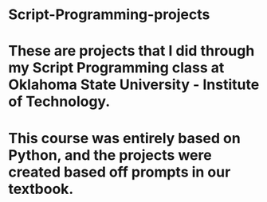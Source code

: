 # Script-Programming-projects

# These are projects that I did through my Script Programming class at Oklahoma State University - Institute of Technology.
# This course was entirely based on Python, and the projects were created based off prompts in our textbook.
